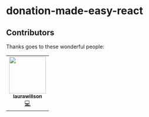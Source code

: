 # donation-made-easy-react


## Contributors 

Thanks goes to these wonderful people:

<!-- ALL-CONTRIBUTORS-LIST:START - Do not remove or modify this section -->
<!-- prettier-ignore-start -->
<!-- markdownlint-disable -->
<table>
  <tr>
    <td align="center"><a href="https://github.com/laurawillson"><img src="https://avatars3.githubusercontent.com/u/7280248?v=4" width="100px;" alt=""/><br /><sub><b>laurawillson</b></sub></a><br /><a href="https://github.com/life-is-hard/donation-made-easy-react/commits?author=laurawillson" title="Code">💻</a></td>
  </tr>
</table>

<!-- markdownlint-enable -->
<!-- prettier-ignore-end -->
<!-- ALL-CONTRIBUTORS-LIST:END -->
